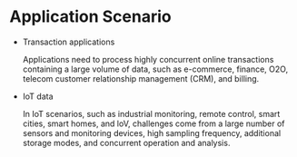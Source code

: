 # Application Scenario<a name="EN-US_CONCEPT_0251307659"></a>

-   Transaction applications

    Applications need to process highly concurrent online transactions containing a large volume of data, such as e-commerce, finance, O2O, telecom customer relationship management \(CRM\), and billing.

-   IoT data

    In IoT scenarios, such as industrial monitoring, remote control, smart cities, smart homes, and loV, challenges come from a large number of sensors and monitoring devices, high sampling frequency, additional storage modes, and concurrent operation and analysis.


